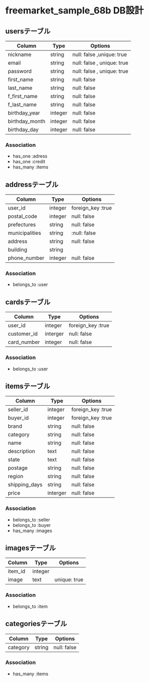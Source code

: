 # freemarket_sample_68b DB設計

## usersテーブル
|Column|Type|Options|
|------|----|-------|
|nickname|string|null: false ,unique: true|
|email|string|null: false , unique: true|
|password|string|null: false , unique: true|
|first_name|string|null: false|
|last_name|string|null: false|
|f_first_name|string|null: false|
|f_last_name|string|null: false|
|birthday_year|integer|null: false|
|birthday_month|integer|null: false|
|birthday_day|integer|null: false|
### Association
- has_one :adress
- has_one :credit
- has_many :items

## addressテーブル
|Column|Type|Options|
|------|----|-------|
|user_id|integer|foreign_key :true|
|postal_code|integer|null: false|
|prefectures|string|null: false|
|municipalities|string|:null: false|
|address|string|null: false|
|building|string| |
|phone_number|integer|null: false|
### Association
- belongs_to :user

## cardsテーブル
|Column|Type|Options|
|------|----|-------|
|user_id|integer|foreign_key :true|
|customer_id|interger|null: false|
|card_number|integer|null: false|
### Association
- belongs_to :user

## itemsテーブル
|Column|Type|Options|
|------|----|-------|
|seller_id|integer|foreign_key :true|
|buyer_id|integer|foreign_key :true|
|brand|string|null: false|
|category|string|null: false|
|name|string|null: false|
|description|text|null: false|
|state|text|null: false|
|postage|string|null: false|
|region|string|null: false|
|shipping_days|string|null: false|
|price|interger|null: false|
### Association
- belongs_to :seller
- belongs_to :buyer
- has_many :images

## imagesテーブル
|Column|Type|Options|
|------|----|-------|
|item_id|integer||foreign_key :true|
|image|text|unique: true|
### Association
- belongs_to :item

## categoriesテーブル
|Column|Type|Options|
|------|----|-------|
|category|string|null: false|
### Association
- has_many :items